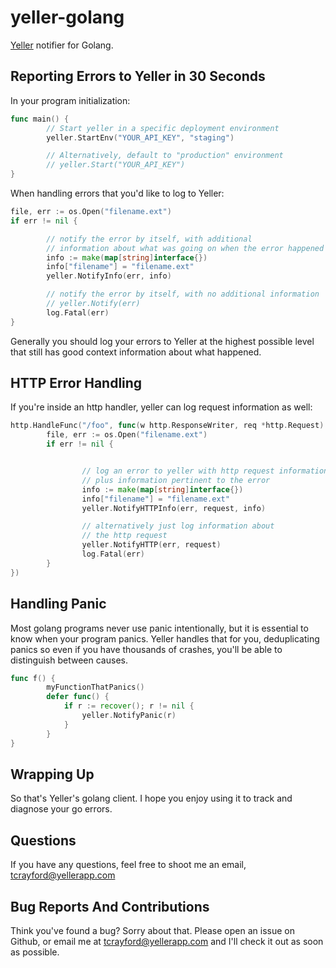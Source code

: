 # yeller-golang

[Yeller](http://yellerapp.com) notifier for Golang.

## Reporting Errors to Yeller in 30 Seconds

In your program initialization:

```go
func main() {
        // Start yeller in a specific deployment environment
        yeller.StartEnv("YOUR_API_KEY", "staging")

        // Alternatively, default to "production" environment
        // yeller.Start("YOUR_API_KEY")
}
```

When handling errors that you'd like to log to Yeller:

```go
file, err := os.Open("filename.ext")
if err != nil {

        // notify the error by itself, with additional
        // information about what was going on when the error happened
        info := make(map[string]interface{})
        info["filename"] = "filename.ext"
        yeller.NotifyInfo(err, info)

        // notify the error by itself, with no additional information
        // yeller.Notify(err)
        log.Fatal(err)
}
```

Generally you should log your errors to Yeller at the highest possible level
that still has good context information about what happened.

## HTTP Error Handling
If you're inside an http handler, yeller
can log request information as well:

```go
http.HandleFunc("/foo", func(w http.ResponseWriter, req *http.Request) {
        file, err := os.Open("filename.ext")
        if err != nil {


                // log an error to yeller with http request information
                // plus information pertinent to the error
                info := make(map[string]interface{})
                info["filename"] = "filename.ext"
                yeller.NotifyHTTPInfo(err, request, info)

                // alternatively just log information about
                // the http request
                yeller.NotifyHTTP(err, request)
                log.Fatal(err)
        }
})
```

## Handling Panic
Most golang programs never use panic intentionally, but it is essential to know
when your program panics. Yeller handles that for you, deduplicating panics so
even if you have thousands of crashes, you'll be able to distinguish between
causes.

```go
func f() {
        myFunctionThatPanics()
        defer func() {
            if r := recover(); r != nil {
                yeller.NotifyPanic(r)
            }
        }
}
```

## Wrapping Up

So that's Yeller's golang client. I hope you enjoy using it to track and
diagnose your go errors.

## Questions

If you have any questions, feel free to shoot me an email, tcrayford@yellerapp.com

## Bug Reports And Contributions

Think you've found a bug? Sorry about that. Please open an issue on Github, or email me at tcrayford@yellerapp.com and I'll check it out as soon as possible.
